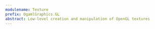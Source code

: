```yaml
---
modulename: Texture
prefix: OgamlGraphics.GL
abstract: Low-level creation and manipulation of OpenGL textures
---
```



